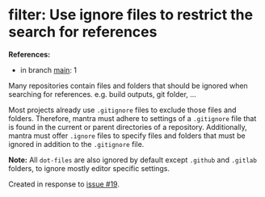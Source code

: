 # filter: Use ignore files to restrict the search for references

**References:**

- in branch [main](https://github.com/mhatzl/mantra/tree/main): 1

Many repositories contain files and folders that should be ignored when searching for references.
e.g. build outputs, git folder, ...

Most projects already use `.gitignore` files to exclude those files and folders.
Therefore, mantra must adhere to settings of a `.gitignore` file that is found in the current or parent directories of a repository.
Additionally, mantra must offer `.ignore` files to specify files and folders that must be ignored in addition to the `.gitignore` file. 

**Note:** All `dot-files` are also ignored by default except `.github` and `.gitlab` folders, to ignore mostly editor specific settings.

Created in response to [issue #19](https://github.com/mhatzl/mantra/issues/19).

